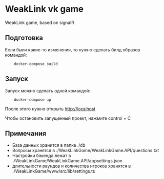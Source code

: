 # WeakLink vk game

WeakLink game, based on signalR

## Подготовка

Если были какие-то изменения, то нужно сделать билд образов командой:

```    docker-compose build```


## Запуск

Запуск можно сделать одной командой:

```    docker-compose up```

После этого нужно открыть [http://localhost](http://localhost)

Чтобы остановить запущенный проект, нажмите control + C


## Примечания
- База данных хранится в папке ./db
- Вопросы хранятся в ./WeakLinkGame/WeakLinkGame.API/questions.txt
- Настройки бэкенда лежат в ./WeakLinkGame/WeakLinkGame.API/appsettings.json
- длительности раундов и количества игроков хранятся в ./WeakLinkGame/www/src/lib/settings.ts
